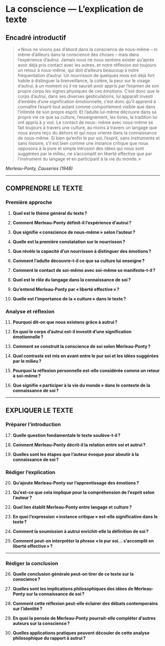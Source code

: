 # La conscience — L’explication de texte

## Encadré introductif
> « Nous ne vivons pas d’abord dans la conscience de nous-même – ni même d’ailleurs dans la conscience des choses – mais dans l’expérience d’autrui. Jamais nous ne nous sentons exister qu’après avoir déjà pris contact avec les autres, et notre réflexion est toujours un retour à nous-même, qui doit d’ailleurs beaucoup à notre fréquentation d’autrui. Un nourrisson de quelques mois est déjà fort habile à distinguer la bienveillance, la colère, la peur sur le visage d’autrui, à un moment où il ne saurait avoir appris par l’examen de son propre corps les signes physiques de ces émotions. C’est donc que le corps d’autrui, dans ses diverses gesticulations, lui apparaît investi d’emblée d’une signification émotionnelle, c’est donc qu’il apprend à connaître l’esprit tout autant comme comportement visible que dans l’intimité de son propre esprit. Et l’adulte lui-même découvre dans sa propre vie ce que sa culture, l’enseignement, les livres, la tradition lui ont appris à y voir. Le contact de nous- même avec nous-même se fait toujours à travers une culture, au moins à travers un langage que nous avons reçu du dehors et qui nous oriente dans la connaissance de nous-même. Si bien qu’enfin le pur soi, l’esprit, sans instruments et sans histoire, s’il est bien comme une instance critique que nous opposons à la pure et simple intrusion des idées qui nous sont suggérées par le milieu, ne s’accomplit en liberté effective que par l’instrument du langage et en participant à la vie du monde. »

*Merleau-Ponty, Causeries (1948)*

---

## COMPRENDRE LE TEXTE

### Première approche

1. **Quel est le thème général du texte ?**  
   
2. **Comment Merleau-Ponty définit-il l’expérience d’autrui ?**  
   
3. **Que signifie « conscience de nous-même » selon l’auteur ?**  
   
4. **Quelle est la première constatation sur le nourrisson ?**  
   
5. **Que révèle la capacité d’un nourrisson à distinguer des émotions ?**  
   
6. **Comment l’adulte découvre-t-il ce que sa culture lui enseigne ?**  
   
7. **Comment le contact de soi-même avec soi-même se manifeste-t-il ?**  
   
8. **Quel est le rôle du langage dans la connaissance de soi ?**  
   
9. **Qu’entend Merleau-Ponty par « liberté effective » ?**  
   
10. **Quelle est l’importance de la « culture » dans le texte ?**  

### Analyse et réflexion

11. **Pourquoi dit-on que nous existons grâce à autrui ?**  
   
12. **En quoi le corps d’autrui est-il investit d’une signification émotionnelle ?**  
   
13. **Comment se construit la conscience de soi selon Merleau-Ponty ?**  
   
14. **Quel contraste est mis en avant entre le pur soi et les idées suggérées par le milieu ?**  
   
15. **Pourquoi la réflexion personnelle est-elle considérée comme un retour à soi-même ?**  
   
16. **Que signifie « participer à la vie du monde » dans le contexte de la connaissance de soi ?**  

---

## EXPLIQUER LE TEXTE

### Préparer l’introduction

17. **Quelle question fondamentale le texte soulève-t-il ?**  
   
18. **Comment Merleau-Ponty décrit-il la relation entre soi et autrui ?**  
   
19. **Quelles sont les étapes que l’auteur évoque pour aboutir à la connaissance de soi ?**  

### Rédiger l’explication

20. **Qu’ajoute Merleau-Ponty sur l’apprentissage des émotions ?**  
   
21. **Qu’est-ce que cela implique pour la compréhension de l’esprit selon l’auteur ?**  
   
22. **Quel lien établit Merleau-Ponty entre langage et culture ?**  
   
23. **En quoi l’expression « instance critique » est-elle significative dans le texte ?**  
   
24. **Comment la soumission à autrui enrichit-elle la définition de soi ?**  
   
25. **Comment peut-on interpréter la phrase « le pur soi... s’accomplit en liberté effective » ?**  

---

### Rédiger la conclusion

26. **Quelle conclusion générale peut-on tirer de ce texte sur la conscience ?**  
   
27. **Quelles sont les implications philosophiques des idées de Merleau-Ponty sur la connaissance de soi ?**  
   
28. **Comment cette réflexion peut-elle éclairer des débats contemporains sur l’identité ?**  
   
29. **En quoi la pensée de Merleau-Ponty pourrait-elle compléter d’autres auteurs sur la conscience ?**  
   
30. **Quelles applications pratiques peuvent découler de cette analyse philosophique du rapport à autrui ?**  